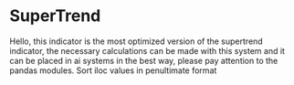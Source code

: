 # SuperTrend

Hello, this indicator is the most optimized version of the supertrend indicator, the necessary calculations can be made with this system and it can be placed in ai systems in the best way, please pay attention to the pandas modules. Sort iloc values ​​in penultimate format
